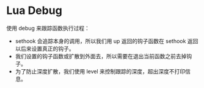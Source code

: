 # Lua Debug

使用 debug 来跟踪函数执行过程：

* sethook 会追踪本身的调用，所以我们用 up 返回的钩子函数在 sethook 返回以后来设置真正的钩子。
* 我们设置的钩子函数或扩散到外面去，所以需要在退出当前函数之前去掉钩子。
* 为了防止深度扩散，我们使用 level 来控制跟踪的深度，超出深度不打印信息。

